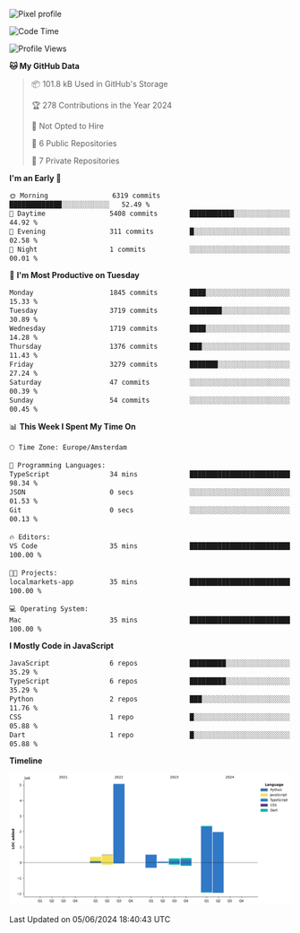 ![Pixel profile](https://pixel-profile.vercel.app/api/github-stats?username=Atchferox&screen_effect=true&theme=rainbow
)


<!--START_SECTION:waka-->
![Code Time](http://img.shields.io/badge/Code%20Time-387%20hrs%2033%20mins-blue)

![Profile Views](http://img.shields.io/badge/Profile%20Views-0-blue)

**🐱 My GitHub Data** 

> 📦 101.8 kB Used in GitHub's Storage 
 > 
> 🏆 278 Contributions in the Year 2024
 > 
> 🚫 Not Opted to Hire
 > 
> 📜 6 Public Repositories 
 > 
> 🔑 7 Private Repositories 
 > 
**I'm an Early 🐤** 

```text
🌞 Morning                6319 commits        █████████████░░░░░░░░░░░░   52.49 % 
🌆 Daytime                5408 commits        ███████████░░░░░░░░░░░░░░   44.92 % 
🌃 Evening                311 commits         █░░░░░░░░░░░░░░░░░░░░░░░░   02.58 % 
🌙 Night                  1 commits           ░░░░░░░░░░░░░░░░░░░░░░░░░   00.01 % 
```
📅 **I'm Most Productive on Tuesday** 

```text
Monday                   1845 commits        ████░░░░░░░░░░░░░░░░░░░░░   15.33 % 
Tuesday                  3719 commits        ████████░░░░░░░░░░░░░░░░░   30.89 % 
Wednesday                1719 commits        ████░░░░░░░░░░░░░░░░░░░░░   14.28 % 
Thursday                 1376 commits        ███░░░░░░░░░░░░░░░░░░░░░░   11.43 % 
Friday                   3279 commits        ███████░░░░░░░░░░░░░░░░░░   27.24 % 
Saturday                 47 commits          ░░░░░░░░░░░░░░░░░░░░░░░░░   00.39 % 
Sunday                   54 commits          ░░░░░░░░░░░░░░░░░░░░░░░░░   00.45 % 
```


📊 **This Week I Spent My Time On** 

```text
🕑︎ Time Zone: Europe/Amsterdam

💬 Programming Languages: 
TypeScript               34 mins             █████████████████████████   98.34 % 
JSON                     0 secs              ░░░░░░░░░░░░░░░░░░░░░░░░░   01.53 % 
Git                      0 secs              ░░░░░░░░░░░░░░░░░░░░░░░░░   00.13 % 

🔥 Editors: 
VS Code                  35 mins             █████████████████████████   100.00 % 

🐱‍💻 Projects: 
localmarkets-app         35 mins             █████████████████████████   100.00 % 

💻 Operating System: 
Mac                      35 mins             █████████████████████████   100.00 % 
```

**I Mostly Code in JavaScript** 

```text
JavaScript               6 repos             █████████░░░░░░░░░░░░░░░░   35.29 % 
TypeScript               6 repos             █████████░░░░░░░░░░░░░░░░   35.29 % 
Python                   2 repos             ███░░░░░░░░░░░░░░░░░░░░░░   11.76 % 
CSS                      1 repo              █░░░░░░░░░░░░░░░░░░░░░░░░   05.88 % 
Dart                     1 repo              █░░░░░░░░░░░░░░░░░░░░░░░░   05.88 % 
```



**Timeline**

![Lines of Code chart](https://raw.githubusercontent.com/Atchferox/Atchferox/main/assets/bar_graph.png)


 Last Updated on 05/06/2024 18:40:43 UTC
<!--END_SECTION:waka-->
